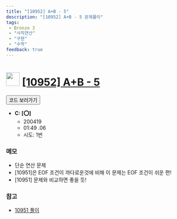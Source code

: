 ```yaml
---
title: "[10952] A+B - 5"
description: "[10952] A+B - 5 문제풀이"
tags: 
 - Bronze 3
 - "사칙연산"
 - "구현"
 - "수학"
feedback: true
---
```

<h1><img src="https://doky.space/assets/icpclev/b3.svg" height="37px"> <a href="http://icpc.me/10952">[10952] A+B - 5</a></h1>

<a href="https://github.com/DokySp/acmicpc-practice/tree/master/10952"><button class="btn btn-info">코드 보러가기</button></a>

- **C: [:o:]**
  - 200419
  - 01:49 .06
  - 시도: 1번

### 메모
 - 단순 연산 문제
 - [10951]은 EOF 조건이 까다로운것에 비해 이 문제는 EOF 조건이 쉬운 편!
 - [10951] 문제와 비교하면 좋을 듯!

### 참고
 - [10951 풀이](https://github.com/DokySp/acmicpc-practice/tree/master/10951)
